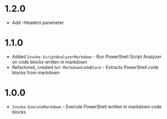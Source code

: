 # 1.2.0

- Add -Headers parameter
# 1.1.0

- Added `Invoke-ScriptAnalyzerMarkdown` - Run PowerShell Script Analyzer on code blocks written in markdown
- Refactored, created `Get-MarkdownCodeBlock` - Extracts PowerShell code blocks from markdown

# 1.0.0
- `Invoke-ExecuteMarkdown` - Execute PowerShell written in markdown code blocks